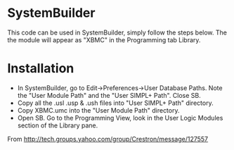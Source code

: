 # SystemBuilder #

This code can be used in SystemBuilder, simply follow the steps below. The the module will appear as "XBMC" in the Programming tab Library.


# Installation #

  * In SystemBuilder, go to Edit->Preferences->User Database Paths. Note the "User Module Path" and the "User SIMPL+ Path". Close SB.
  * Copy all the .usl .usp & .ush files into "User SIMPL+ Path" directory.
  * Copy XBMC.umc into the "User Module Path" directory.
  * Open SB. Go to the Programming View, look in the User Logic Modules section of the Library pane.

From http://tech.groups.yahoo.com/group/Crestron/message/127557
